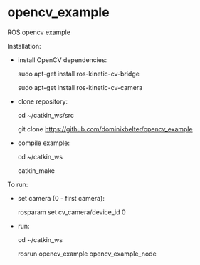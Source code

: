# opencv_example
ROS opencv example

Installation: 
- install OpenCV dependencies:

  sudo apt-get install ros-kinetic-cv-bridge
  
  sudo apt-get install ros-kinetic-cv-camera
  
- clone repository:

  cd ~/catkin_ws/src
  
  git clone https://github.com/dominikbelter/opencv_example
  
- compile example:

  cd ~/catkin_ws
  
  catkin_make
  
To run:
- set camera (0 - first camera):

  rosparam set cv_camera/device_id 0 
  
- run:  

  cd ~/catkin_ws
  
  rosrun opencv_example opencv_example_node
